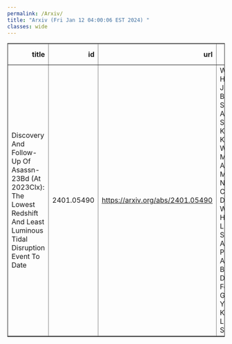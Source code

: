 ```yaml
---
permalink: /Arxiv/
title: "Arxiv (Fri Jan 12 04:00:06 EST 2024) "
classes: wide
---
```

<table border="1" class="dataframe">
  <thead>
    <tr style="text-align: right;">
      <th>title</th>
      <th>id</th>
      <th>url</th>
      <th>authors</th>
      <th>Local Authors</th>
    </tr>
  </thead>
  <tbody>
    <tr>
      <td>Discovery And Follow-Up Of Asassn-23Bd (At 2023Clx): The Lowest Redshift   And Least Luminous Tidal Disruption Event To Date</td>
      <td>2401.05490</td>
      <td><a href="https://arxiv.org/abs/2401.05490" target="_blank">https://arxiv.org/abs/2401.05490</a></td>
      <td>W. B. Hoogendam, J. T. Hinkle, B. J. Shappee, K. Auchettl, C. S. Kochanek, K. Z. Stanek, W. P. Maksym, M. A. Tucker, M. E. Huber, N. Morrell, C. R. Burns, D. Hey, T. W. -S. Holoien, J. L. Prieto, M. Stritzinger, A. Do, A. Polin, C. Ashall, P. J. Brown, J. M. Derkacy, L. Ferrari, L. Galbany, E. Y. Hsiao, S. Kumar, J. Lu, C. P. Stevens</td>
      <td>Christopher Kochanek, Krzysztof Stanek, Michael Tucker</td>
    </tr>
  </tbody>
</table>